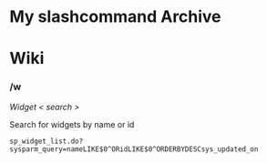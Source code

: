 # My slashcommand Archive




# Wiki

### /w
 _Widget < search >_
 
 Search for widgets by name or id

```
sp_widget_list.do?sysparm_query=nameLIKE$0^ORidLIKE$0^ORDERBYDESCsys_updated_on
```

